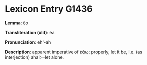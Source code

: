 # Lexicon Entry G1436

**Lemma**: ἔα

**Transliteration (xlit)**: éa

**Pronunciation**: eh'-ah

**Description**:
apparent imperative of ἐάω; properly, let it be, i.e. (as interjection) aha!:--let alone.
